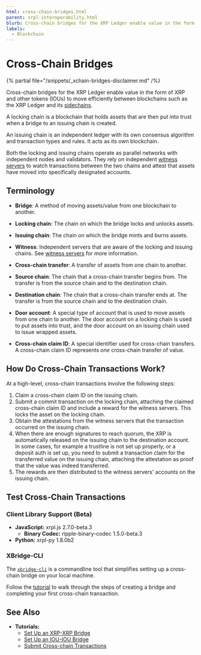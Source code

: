 ```yaml
---
html: cross-chain-bridges.html
parent: xrpl-interoperability.html
blurb: Cross-chain bridges for the XRP Ledger enable value in the form of XRP and other tokens (IOUs) to move efficiently between blockchains.
labels:
  - Blockchain
---
```

# Cross-Chain Bridges

{% partial file="/snippets/_xchain-bridges-disclaimer.md" /%}


Cross-chain bridges for the XRP Ledger enable value in the form of XRP and other tokens (IOUs) to move efficiently between blockchains such as the XRP Ledger and its [sidechains](xrpl-sidechains.md).

A locking chain is a blockchain that holds assets that are then put into trust when a bridge to an issuing chain is created.

An issuing chain is an independent ledger with its own consensus algorithm and transaction types and rules. It acts as its own blockchain.

Both the locking and issuing chains operate as parallel networks with independent nodes and validators. They rely on independent [witness servers](witness-server.md) to watch transactions between the two chains and attest that assets have moved into specifically designated accounts.


## Terminology

- **Bridge**: A method of moving assets/value from one blockchain to another.

- **Locking chain**: The chain on which the bridge locks and unlocks assets.

- **Issuing chain**: The chain on which the bridge mints and burns assets.

- **Witness**: Independent servers that are aware of the locking and issuing chains. See [witness servers](witness-server.md) for more information.

- **Cross-chain transfer**: A transfer of assets from one chain to another.

- **Source chain**: The chain that a cross-chain transfer begins from. The transfer is from the source chain and to the destination chain.

- **Destination chain**: The chain that a cross-chain transfer ends at. The transfer is from the source chain and to the destination chain.

- **Door account**: A special type of account that is used to move assets from one chain to another. The door account on a locking chain is used to put assets into trust, and the door account on an issuing chain used to issue wrapped assets. 

- **Cross-chain claim ID**: A special identifier used for cross-chain transfers. A cross-chain claim ID represents *one* cross-chain transfer of value.


## How Do Cross-Chain Transactions Work?
 
At a high-level, cross-chain transactions involve the following steps: 

1. Claim a cross-chain claim ID on the issuing chain.
2. Submit a commit transaction on the locking chain, attaching the claimed cross-chain claim ID and include a reward for the witness servers. This locks the asset on the locking chain.
3. Obtain the attestations from the witness servers that the transaction occurred on the issuing chain.
4. When there are enough signatures to reach quorum, the XRP is automatically released on the issuing chain to the destination account. In some cases, for example a trustline is not set up properly, or a deposit auth is set up, you need to submit a transaction claim for the transferred value on the issuing chain, attaching the attestation as proof that the value was indeed transferred.
5. The rewards are then distributed to the witness servers' accounts on the issuing chain.


## Test Cross-Chain Transactions


### Client Library Support (Beta)

- **JavaScript:** xrpl.js 2.7.0-beta.3
  - **Binary Codec:** ripple-binary-codec 1.5.0-beta.3
- **Python:** xrpl-py 1.8.0b2


### XBridge-CLI

The [`xbridge-cli`](https://github.com/XRPLF/xbridge-cli) is a commandline tool that simplifies setting up a cross-chain bridge on your local machine.

Follow the [tutorial](https://github.com/XRPLF/xbridge-cli/blob/main/scripts/tutorial.sh) to walk through the steps of creating a bridge and completing your first cross-chain transaction.


## See Also

- **Tutorials:**
  - [Set Up an XRP-XRP Bridge](tutorials/set-up-xrp-xrp-bridge.md)
  - [Set Up an IOU-IOU Bridge](tutorials/set-up-iou-iou-bridge.md)
  - [Submit Cross-chain Transactions](tutorials/submit-cross-chain-transaction.md)
